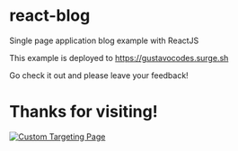 # react-blog
Single page application blog example with ReactJS

This example is deployed to https://gustavocodes.surge.sh

Go check it out and please leave your feedback!

# Thanks for visiting!


[![Custom Targeting Page](https://j.gifs.com/6Wx3rO.gif)](https://cdn.builder.io/o/assets%2F1fa6810c36c54e87bfe1a6cc0f0be906%2Fe84e09f8c7ea4fdea63c7b329c756c4e%2Fcompressed?apiKey=1fa6810c36c54e87bfe1a6cc0f0be906&token=e84e09f8c7ea4fdea63c7b329c756c4e&alt=media)
